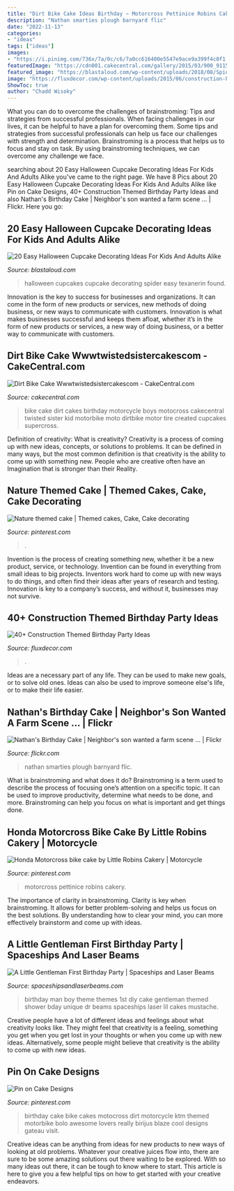 ```yaml
---
title: "Dirt Bike Cake Ideas Birthday ~ Motorcross Pettinice Robins Cakery"
description: "Nathan smarties plough barnyard flic"
date: "2022-11-13"
categories:
- "ideas"
tags: ["ideas"]
images:
- "https://i.pinimg.com/736x/7a/0c/c6/7a0cc616400e5547e9ace9a399f4c0f1.jpg"
featuredImage: "https://cdn001.cakecentral.com/gallery/2015/03/900_911581wjHM_dirt-bike-cake-wwwtwistedsistercakescom.jpg"
featured_image: "https://blastaloud.com/wp-content/uploads/2018/08/Spider-Cupcakes.jpg"
image: "https://fluxdecor.com/wp-content/uploads/2015/06/construction-birthday-party/25-construction-themed-birthday-party.jpg"
ShowToc: true
author: "Chadd Wisoky"
---
```



What you can do to overcome the challenges of brainstroming: Tips and strategies from successful professionals.
When facing challenges in our lives, it can be helpful to have a plan for overcoming them. Some tips and strategies from successful professionals can help us face our challenges with strength and determination. Brainstroming is a process that helps us to focus and stay on task. By using brainstroming techniques, we can overcome any challenge we face.

	

		
searching about 20 Easy Halloween Cupcake Decorating Ideas For Kids And Adults Alike you've came to the right page. We have 8 Pics about 20 Easy Halloween Cupcake Decorating Ideas For Kids And Adults Alike like Pin on Cake Designs, 40+ Construction Themed Birthday Party Ideas and also Nathan&#039;s Birthday Cake | Neighbor&#039;s son wanted a farm scene … | Flickr. Here you go:
		
    
## 20 Easy Halloween Cupcake Decorating Ideas For Kids And Adults Alike

<img loading=lazy src="https://blastaloud.com/wp-content/uploads/2018/08/Spider-Cupcakes.jpg" onerror="this.onerror=null;this.src='https://tse2.mm.bing.net/th?id=OIP.hubbelTA-rno77_7bhH2XAHaLH&amp;pid=15.1';" alt="20 Easy Halloween Cupcake Decorating Ideas For Kids And Adults Alike">

_Source: blastaloud.com_

>halloween cupcakes cupcake decorating spider easy texanerin found. 

	

Innovation is the key to success for businesses and organizations. It can come in the form of new products or services, new methods of doing business, or new ways to communicate with customers. Innovation is what makes businesses successful and keeps them afloat, whether it’s in the form of new products or services, a new way of doing business, or a better way to communicate with customers.

    
## Dirt Bike Cake Wwwtwistedsistercakescom - CakeCentral.com

<img loading=lazy src="https://cdn001.cakecentral.com/gallery/2015/03/900_911581wjHM_dirt-bike-cake-wwwtwistedsistercakescom.jpg" onerror="this.onerror=null;this.src='https://tse2.mm.bing.net/th?id=OIP.Fx-5U--vJiFTlkJQkoDeBwHaJ4&amp;pid=15.1';" alt="Dirt Bike Cake Wwwtwistedsistercakescom - CakeCentral.com">

_Source: cakecentral.com_

>bike cake dirt cakes birthday motorcycle boys motocross cakecentral twisted sister kid motorbike moto dirtbike motor tire created cupcakes supercross. 

	

Definition of creativity: What is creativity?
Creativity is a process of coming up with new ideas, concepts, or solutions to problems. It can be defined in many ways, but the most common definition is that creativity is the ability to come up with something new. People who are creative often have an Imagination that is stronger than their Reality.

    
## Nature Themed Cake | Themed Cakes, Cake, Cake Decorating

<img loading=lazy src="https://i.pinimg.com/736x/43/87/93/438793232659e2d3aa5b399b3f82143b--themed-cakes-kid-stuff.jpg" onerror="this.onerror=null;this.src='https://tse3.mm.bing.net/th?id=OIP.DtB6bRYzrLyJwzaPxSSpywHaJ3&amp;pid=15.1';" alt="Nature themed cake | Themed cakes, Cake, Cake decorating">

_Source: pinterest.com_

>. 

	

Invention is the process of creating something new, whether it be a new product, service, or technology. Invention can be found in everything from small ideas to big projects. Inventors work hard to come up with new ways to do things, and often find their ideas after years of research and testing. Innovation is key to a company’s success, and without it, businesses may not survive.

    
## 40+ Construction Themed Birthday Party Ideas

<img loading=lazy src="https://fluxdecor.com/wp-content/uploads/2015/06/construction-birthday-party/25-construction-themed-birthday-party.jpg" onerror="this.onerror=null;this.src='https://tse1.mm.bing.net/th?id=OIP.ZWGq3KMhBdCd8lyDxY-5BwHaLH&amp;pid=15.1';" alt="40+ Construction Themed Birthday Party Ideas">

_Source: fluxdecor.com_

>. 

	

Ideas are a necessary part of any life. They can be used to make new goals, or to solve old ones. Ideas can also be used to improve someone else's life, or to make their life easier.

    
## Nathan&#039;s Birthday Cake | Neighbor&#039;s Son Wanted A Farm Scene … | Flickr

<img loading=lazy src="https://c1.staticflickr.com/3/2150/2238326564_5fcbd606bb_b.jpg" onerror="this.onerror=null;this.src='https://tse3.mm.bing.net/th?id=OIP.PNHFF1vVGFlsdBMJaV43-QHaFj&amp;pid=15.1';" alt="Nathan&#039;s Birthday Cake | Neighbor&#039;s son wanted a farm scene … | Flickr">

_Source: flickr.com_

>nathan smarties plough barnyard flic. 

	

What is brainstroming and what does it do?
Brainstroming is a term used to describe the process of focusing one’s attention on a specific topic. It can be used to improve productivity, determine what needs to be done, and more. Brainstroming can help you focus on what is important and get things done.

    
## Honda Motorcross Bike Cake By Little Robins Cakery | Motorcycle

<img loading=lazy src="https://i.pinimg.com/736x/7a/0c/c6/7a0cc616400e5547e9ace9a399f4c0f1.jpg" onerror="this.onerror=null;this.src='https://tse3.mm.bing.net/th?id=OIP.BCzxPERFX8EHwmlR8zNlkQHaIz&amp;pid=15.1';" alt="Honda Motorcross bike cake by Little Robins Cakery | Motorcycle">

_Source: pinterest.com_

>motorcross pettinice robins cakery. 

	

The importance of clarity in brainstroming.
Clarity is key when brainstroming. It allows for better problem-solving and helps us focus on the best solutions. By understanding how to clear your mind, you can more effectively brainstorm and come up with ideas.

    
## A Little Gentleman First Birthday Party | Spaceships And Laser Beams

<img loading=lazy src="http://spaceshipsandlaserbeams.com/wp-content/uploads/2015/09/little-man-birthday-party-ideas-1.jpg" onerror="this.onerror=null;this.src='https://tse4.mm.bing.net/th?id=OIP.jsQjtyjuqjsdxUVIKufbqQHaLH&amp;pid=15.1';" alt="A Little Gentleman First Birthday Party | Spaceships and Laser Beams">

_Source: spaceshipsandlaserbeams.com_

>birthday man boy theme themes 1st diy cake gentleman themed shower bday unique dr beams spaceships laser lil cakes mustache. 

	

Creative people have a lot of different ideas and feelings about what creativity looks like. They might feel that creativity is a feeling, something you get when you get lost in your thoughts or when you come up with new ideas. Alternatively, some people might believe that creativity is the ability to come up with new ideas.

    
## Pin On Cake Designs

<img loading=lazy src="https://i.pinimg.com/736x/36/f6/e4/36f6e4dcfc921c3676b18cbe988e4de4--motorcycle-birthday-cakes-motorbike-cake.jpg" onerror="this.onerror=null;this.src='https://tse1.mm.bing.net/th?id=OIP.NaOD-YQawvVgTqkZg1y3NQHaJ3&amp;pid=15.1';" alt="Pin on Cake Designs">

_Source: pinterest.com_

>birthday cake bike cakes motocross dirt motorcycle ktm themed motorbike bolo awesome lovers really birijus blaze cool designs gateau visit. 

	

Creative ideas can be anything from ideas for new products to new ways of looking at old problems. Whatever your creative juices flow into, there are sure to be some amazing solutions out there waiting to be explored. With so many ideas out there, it can be tough to know where to start. This article is here to give you a few helpful tips on how to get started with your creative endeavors.

